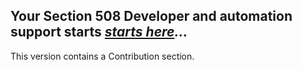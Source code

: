 ## Your Section 508 Developer and automation support starts *[starts here](https://akingkci.github.io/Dev-Intro/)...*

This version contains a Contribution section.
